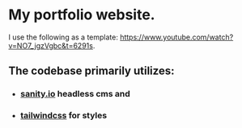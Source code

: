 # My portfolio website. 
I use the following as a template: https://www.youtube.com/watch?v=NO7_jgzVgbc&t=6291s. 
## The codebase primarily utilizes:
- ### **[sanity.io](https://www.sanity.io/)** headless cms and 
- ### **[tailwindcss](https://tailwindcss.com/)** for styles
